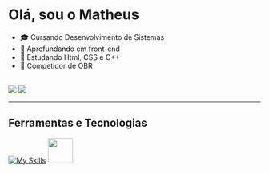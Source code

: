 # Olá, sou o Matheus
- 🎓 Cursando Desenvolvimento de Sistemas
- 🔭 Aprofundando em front-end<br>
- 📖 Estudando Html, CSS e C++
- 🤖 Competidor de OBR<br><br>

![](https://github-readme-stats.vercel.app/api?username=Matheus-Gabriel07&theme=dark&hide_border=false&include_all_commits=true&count_private=true)
![](https://github-readme-stats.vercel.app/api/top-langs/?username=Matheus-Gabriel07&theme=dark&hide_border=false&include_all_commits=true&count_private=true&layout=compact)<hr>

## Ferramentas e Tecnologias
[![My Skills](https://skillicons.dev/icons?i=html,css,cpp,figma,ai,pr,arduino)](https://skillicons.dev)
<img src="https://cdn.jsdelivr.net/gh/devicons/devicon/icons/github/github-original.svg" height= "50" width="50"/>
          

